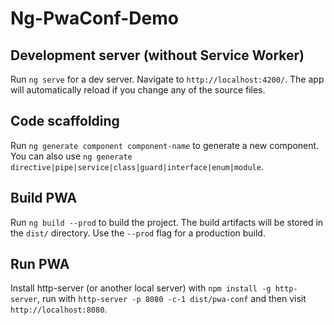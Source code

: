 # Ng-PwaConf-Demo

## Development server (without Service Worker)

Run `ng serve` for a dev server. Navigate to `http://localhost:4200/`. The app will automatically reload if you change any of the source files.

## Code scaffolding

Run `ng generate component component-name` to generate a new component. You can also use `ng generate directive|pipe|service|class|guard|interface|enum|module`.

## Build PWA

Run `ng build --prod` to build the project. The build artifacts will be stored in the `dist/` directory. Use the `--prod` flag for a production build.

## Run PWA

Install http-server (or another local server) with `npm install -g http-server`, run with `http-server -p 8080 -c-1 dist/pwa-conf` and then visit `http://localhost:8080`.
